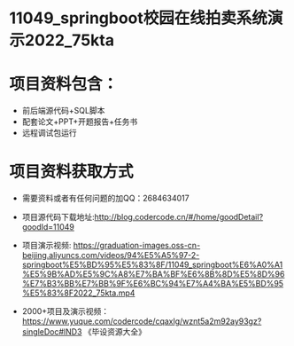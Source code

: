 #  11049_springboot校园在线拍卖系统演示2022_75kta
 
# 项目资料包含：
* 前后端源代码+SQL脚本
* 配套论文+PPT+开题报告+任务书
* 远程调试包运行

# 项目资料获取方式
* 需要资料或者有任何问题的加QQ：2684634017
* 项目源代码下载地址:http://blog.codercode.cn/#/home/goodDetail?goodId=11049

* 项目演示视频:  https://graduation-images.oss-cn-beijing.aliyuncs.com/videos/94%E5%A5%97-2-springboot%E5%BD%95%E5%83%8F/11049_springboot%E6%A0%A1%E5%9B%AD%E5%9C%A8%E7%BA%BF%E6%8B%8D%E5%8D%96%E7%B3%BB%E7%BB%9F%E6%BC%94%E7%A4%BA%E5%BD%95%E5%83%8F2022_75kta.mp4


* 2000+项目及演示视频：https://www.yuque.com/codercode/cqaxlg/wznt5a2m92ay93gz?singleDoc#lND3 《毕设资源大全》






